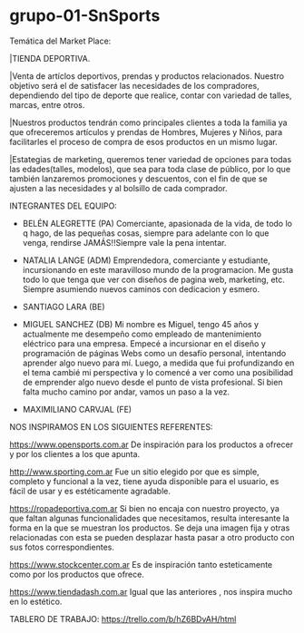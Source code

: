 # grupo-01-SnSports

Temática del Market Place:

|TIENDA DEPORTIVA. 

|Venta de artíclos deportivos, prendas y productos relacionados.
Nuestro objetivo será el de satisfacer las necesidades de los compradores, dependiendo del tipo de deporte que realice, contar con variedad de talles, marcas, entre otros.

|Nuestros productos tendrán como principales clientes a toda la familia ya que ofreceremos artículos y prendas de Hombres, Mujeres y Niños, para facilitarles el proceso de compra de esos productos en un mismo lugar.

|Estategias de marketing, queremos tener variedad de opciones para todas las edades(talles, modelos), que sea para toda clase de público, por lo que también lanzaremos promociones y descuentos, con el fin de que se ajusten a las necesidades y al bolsillo de cada comprador.



INTEGRANTES DEL EQUIPO:

- BELÉN ALEGRETTE (PA) 
Comerciante, apasionada de la vida, de todo lo q hago, de las pequeñas cosas, siempre para adelante con lo que venga, rendirse JAMÁS!!Siempre vale la pena intentar.

- NATALIA LANGE (ADM)
Emprendedora, comerciante y estudiante, incursionando en este maravilloso mundo de la programacion. Me gusta todo lo que tenga que ver con diseños de pagina web, marketing, etc. Siempre asumiendo nuevos caminos con dedicacion y esmero. 

- SANTIAGO LARA (BE)

- MIGUEL SANCHEZ (DB)
Mi nombre es Miguel, tengo 45 años y actualmente me desempeño como empleado de mantenimiento eléctrico para una empresa.
Empecé a incursionar en el diseño y programación de páginas Webs como un desafío personal, intentando aprender algo nuevo para mí. Luego, a medida que fui profundizando en el tema cambié mi perspectiva y lo comencé a ver como una posibilidad de emprender algo nuevo desde el punto de vista profesional. Si bien falta mucho camino por andar, vamos un paso a la vez.
 
- MAXIMILIANO CARVJAL (FE)



NOS INSPIRAMOS EN LOS SIGUIENTES REFERENTES:

https://www.opensports.com.ar 
De inspiración para los productos a ofrecer y por los clientes a los que apunta.

http://www.sporting.com.ar 
Fue un sitio elegido por que es simple, completo y funcional  a la vez,  tiene ayuda disponible para el usuario, es fácil de usar y es estéticamente agradable.

https://ropadeportiva.com.ar
Si bien no encaja con nuestro proyecto, ya que faltan algunas funcionalidades que necesitamos, resulta interesante la forma en la que se muestran los productos. Se deja una imagen fija y otras relacionadas con esta se pueden desplazar hasta pasar a otro producto con sus fotos correspondientes.

https://www.stockcenter.com.ar
Es de inspiración tanto esteticamente como por los productos que ofrece.

https://www.tiendadash.com.ar
Igual que las anteriores , nos inspira mucho en lo estético.



TABLERO DE TRABAJO:
https://trello.com/b/hZ6BDvAH/html

